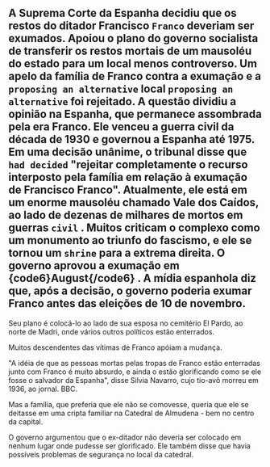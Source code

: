 ## A Suprema Corte da Espanha decidiu que os restos do ditador Francisco `Franco` deveriam ser exumados. Apoiou o plano do governo socialista de transferir os restos mortais de um mausoléu do estado para um local menos controverso. Um apelo da família de Franco contra a exumação e a `proposing an alternative` local `proposing an alternative` foi rejeitado. A questão dividiu a opinião na Espanha, que permanece assombrada pela era Franco. Ele venceu a guerra civil da década de 1930 e governou a Espanha até 1975. Em uma decisão unânime, o tribunal disse que `had decided` "rejeitar completamente o recurso interposto pela família em relação à exumação de Francisco Franco". Atualmente, ele está em um enorme mausoléu chamado Vale dos Caídos, ao lado de dezenas de milhares de mortos em guerras `civil` . Muitos criticam o complexo como um monumento ao triunfo do fascismo, e ele se tornou um `shrine` para a extrema direita. O governo aprovou a exumação em {code6}August{/code6} . A mídia espanhola diz que, após a decisão, o governo poderia exumar Franco antes das eleições de 10 de novembro.

Seu plano é colocá-lo ao lado de sua esposa no cemitério El Pardo, ao norte de Madri, onde vários outros políticos estão enterrados.

Muitos descendentes das vítimas de Franco apóiam a mudança.

"A idéia de que as pessoas mortas pelas tropas de Franco estão enterradas junto com Franco é muito absurdo, e ainda o estão glorificando como se ele fosse o salvador da Espanha", disse Silvia Navarro, cujo tio-avô morreu em 1936, ao jornal. BBC.

Mas a família, que preferia que ele não se comovesse, queria que ele se deitasse em uma cripta familiar na Catedral de Almudena - bem no centro da capital.

O governo argumentou que o ex-ditador não deveria ser colocado em nenhum lugar onde pudesse ser glorificado. Ele também disse que havia possíveis problemas de segurança no local da catedral.
